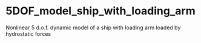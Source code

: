 # 5DOF_model_ship_with_loading_arm
Nonlinear 5 d.o.f. dynamic model of a ship with loading arm loaded by hydrostatic forces
